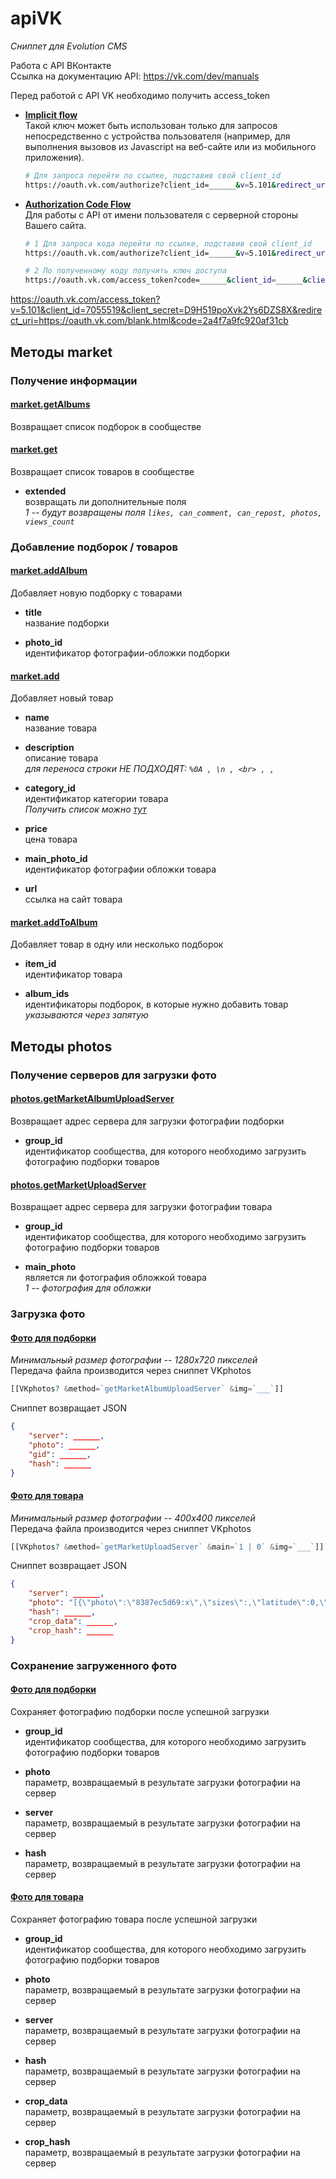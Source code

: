 # apiVK

_Сниппет для Evolution CMS_

Работа с API ВКонтакте<br>
Ссылка на документацию API: <https://vk.com/dev/manuals>

Перед работой с API VK необходимо получить access_token

- **[Implicit flow](https://vk.com/dev/implicit_flow_user)**<br>
  Такой ключ может быть использован только для запросов непосредственно с устройства пользователя (например, для выполнения вызовов из Javascript на веб-сайте или из мобильного приложения).

  ```bash
  # Для запроса перейти по ссылке, подставив свой client_id
  https://oauth.vk.com/authorize?client_id=______&v=5.101&redirect_uri=https://oauth.vk.com/blank.html&scope=market,photos&response_type=token
  ```

- **[Authorization Code Flow](https://vk.com/dev/authcode_flow_user)**<br>
  Для работы с API от имени пользователя с серверной стороны Вашего сайта.

  ```bash
  # 1 Для запроса кода перейти по ссылке, подставив свой client_id
  https://oauth.vk.com/authorize?client_id=______&v=5.101&redirect_uri=https://oauth.vk.com/blank.html&scope=market,photos&response_type=code

  # 2 По полученному коду получить ключ доступа
  https://oauth.vk.com/access_token?code=______&client_id=______&client_secret=______&redirect_uri=https://oauth.vk.com/blank.html
  ```

<https://oauth.vk.com/access_token?v=5.101&client_id=7055519&client_secret=D9H519poXvk2Ys6DZS8X&redirect_uri=https://oauth.vk.com/blank.html&code=2a4f7a9fc920af31cb>

## Методы market

### Получение информации

#### [market.getAlbums](https://vk.com/dev/market.getAlbums)

Возвращает список подборок в сообществе

#### [market.get](https://vk.com/dev/market.get)

Возвращает список товаров в сообществе

- **extended**<br>
  возвращать ли дополнительные поля<br>
  _1 -- будут возвращены поля `likes, can_comment, can_repost, photos, views_count`_

### Добавление подборок / товаров

#### [market.addAlbum](https://vk.com/dev/market.addAlbum)

Добавляет новую подборку с товарами

- **title**<br>
  название подборки

- **photo_id**<br>
  идентификатор фотографии-обложки подборки

#### [market.add](https://vk.com/dev/market.add)

Добавляет новый товар

- **name**<br>
  название товара

- **description**<br>
  описание товара<br>
  _для переноса строки НЕ ПОДХОДЯТ: `%0A , \n , <br> , ,`_

- **category_id**<br>
  идентификатор категории товара<br>
  _Получить список можно [тут](https://vk.com/dev/market.getCategories)_

- **price**<br>
  цена товара

- **main_photo_id**<br>
  идентификатор фотографии обложки товара

- **url**<br>
  ссылка на сайт товара

#### [market.addToAlbum](https://vk.com/dev/market.addToAlbum)

Добавляет товар в одну или несколько подборок

- **item_id**<br>
  идентификатор товара

- **album_ids**<br>
  идентификаторы подборок, в которые нужно добавить товар<br>
  _указываются через запятую_

## Методы photos

### Получение серверов для загрузки фото

#### [photos.getMarketAlbumUploadServer](https://vk.com/dev/photos.getMarketAlbumUploadServer)

Возвращает адрес сервера для загрузки фотографии подборки

- **group_id**<br>
  идентификатор сообщества, для которого необходимо загрузить фотографию подборки товаров

#### [photos.getMarketUploadServer](https://vk.com/dev/photos.getMarketUploadServer)

Возвращает адрес сервера для загрузки фотографии товара

- **group_id**<br>
  идентификатор сообщества, для которого необходимо загрузить фотографию подборки товаров

- **main_photo**<br>
  является ли фотография обложкой товара<br>
  _1 -- фотография для обложки_

### Загрузка фото

#### [Фото для подборки](https://vk.com/dev/upload_files_2?f=7.%20%D0%97%D0%B0%D0%B3%D1%80%D1%83%D0%B7%D0%BA%D0%B0%20%D1%84%D0%BE%D1%82%D0%BE%D0%B3%D1%80%D0%B0%D1%84%D0%B8%D0%B8%20%D0%B4%D0%BB%D1%8F%20%D0%BF%D0%BE%D0%B4%D0%B1%D0%BE%D1%80%D0%BA%D0%B8%20%D1%82%D0%BE%D0%B2%D0%B0%D1%80%D0%BE%D0%B2)

_Минимальный размер фотографии -- 1280x720 пикселей_<br>
Передача файла производится через сниппет VKphotos

```php
[[VKphotos? &method=`getMarketAlbumUploadServer` &img=`___`]]
```

Сниппет возвращает JSON

```json
{
    "server": ______,
    "photo": ______,
    "gid": ______,
    "hash": ______
}
```

#### [Фото для товара](https://vk.com/dev/upload_files_2?f=6.%20%D0%97%D0%B0%D0%B3%D1%80%D1%83%D0%B7%D0%BA%D0%B0%20%D1%84%D0%BE%D1%82%D0%BE%D0%B3%D1%80%D0%B0%D1%84%D0%B8%D0%B8%20%D0%B4%D0%BB%D1%8F%20%D1%82%D0%BE%D0%B2%D0%B0%D1%80%D0%B0)

_Минимальный размер фотографии -- 400х400 пикселей_<br>
Передача файла производится через сниппет VKphotos

```php
[[VKphotos? &method=`getMarketUploadServer` &main=`1 | 0` &img=`___`]]
```

Сниппет возвращает JSON

```json
{
    "server": ______,
    "photo": "[{\"photo\":\"8387ec5d69:x\",\"sizes\":,\"latitude\":0,\"longitude\":0,\"kid\":\"8fe601bf5bdb63ef1f03f00362380402\"}]",
    "hash": ______,
    "crop_data": ______,
    "crop_hash": ______
}
```

### Сохранение загруженного фото

#### [Фото для подборки](https://vk.com/dev/photos.saveMarketAlbumPhoto)

Сохраняет фотографию подборки после успешной загрузки

- **group_id**<br>
  идентификатор сообщества, для которого необходимо загрузить фотографию подборки товаров

- **photo**<br>
  параметр, возвращаемый в результате загрузки фотографии на сервер

- **server**<br>
  параметр, возвращаемый в результате загрузки фотографии на сервер

- **hash**<br>
  параметр, возвращаемый в результате загрузки фотографии на сервер

#### [Фото для товара](https://vk.com/dev/photos.saveMarketPhoto)

Сохраняет фотографию товара после успешной загрузки

- **group_id**<br>
  идентификатор сообщества, для которого необходимо загрузить фотографию подборки товаров

- **photo**<br>
  параметр, возвращаемый в результате загрузки фотографии на сервер

- **server**<br>
  параметр, возвращаемый в результате загрузки фотографии на сервер

- **hash**<br>
  параметр, возвращаемый в результате загрузки фотографии на сервер

- **crop_data**<br>
  параметр, возвращаемый в результате загрузки фотографии на сервер

- **crop_hash**<br>
  параметр, возвращаемый в результате загрузки фотографии на сервер
